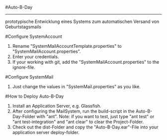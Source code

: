 #Auto-B-Day
**********

prototypische Entwicklung eines Systems
zum automatischen Versand von Geburtstagsmails

#Configure SystemAccount
1. Rename "SystemMailAccountTemplate.properties" to "SystemMailAccount.properties".
2. Enter your credentials.
3. If your working with git, add the "SystemMailAccount.properties" to the ignore-file.

#Configure SystemMail
1. Just change the values in "SystemMail.properties" as you like.

#How to Deploy Auto-B-Day
1. Install an Application Server, e.g. Glassfish.
2. After configuring the MailSystem, run the build-script in the Auto-B-Day-Folder with "ant". 
	Note: if you want to test, just type "ant test" or "ant test-integration" and "ant clear" to clear the Project-Folder.
3. Check out the dist-Folder and copy the "Auto-B-Day.ear"-File into your application server deploy-folder.


